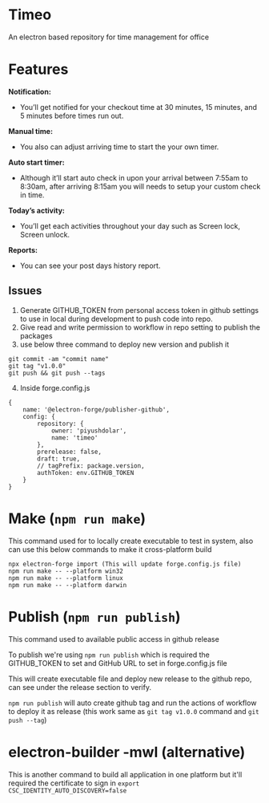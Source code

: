 # Timeo

An electron based repository for time management for office

# Features

**Notification:**

-   You’ll get notified for your checkout time at 30 minutes, 15 minutes, and 5 minutes before times run out.

**Manual time:**

-   You also can adjust arriving time to start the your own timer.

**Auto start timer:**

-   Although it’ll start auto check in upon your arrival between 7:55am to 8:30am, after arriving 8:15am you will needs to setup your custom check in time.

**Today’s activity:**

-   You’ll get each activities throughout your day such as Screen lock, Screen unlock.

**Reports:**

-   You can see your post days history report.

## Issues

1. Generate GITHUB_TOKEN from personal access token in github settings to use in local during development to push code into repo.
2. Give read and write permission to workflow in repo setting to publish the packages
3. use below three command to deploy new version and publish it

```
git commit -am "commit name"
git tag "v1.0.0"
git push && git push --tags
```

4. Inside forge.config.js

```
{
	name: '@electron-forge/publisher-github',
	config: {
		repository: {
			owner: 'piyushdolar',
			name: 'timeo'
		},
		prerelease: false,
		draft: true,
		// tagPrefix: package.version,
		authToken: env.GITHUB_TOKEN
	}
}
```

# Make (`npm run make`)

This command used for to locally create executable to test in system, also can use this below commands to make it cross-platform build

```
npx electron-forge import (This will update forge.config.js file)
npm run make -- --platform win32
npm run make -- --platform linux
npm run make -- --platform darwin
```

# Publish (`npm run publish`)

This command used to available public access in github release

To publish we're using `npm run publish` which is required the GITHUB_TOKEN to set and GitHub URL to set in forge.config.js file

This will create executable file and deploy new release to the github repo, can see under the release section to verify.

`npm run publish` will auto create github tag and run the actions of workflow to deploy it as release (this work same as `git tag v1.0.0` command and `git push --tag`)

# electron-builder -mwl (alternative)

This is another command to build all application in one platform but it'll required the certificate to sign in
`export CSC_IDENTITY_AUTO_DISCOVERY=false`
